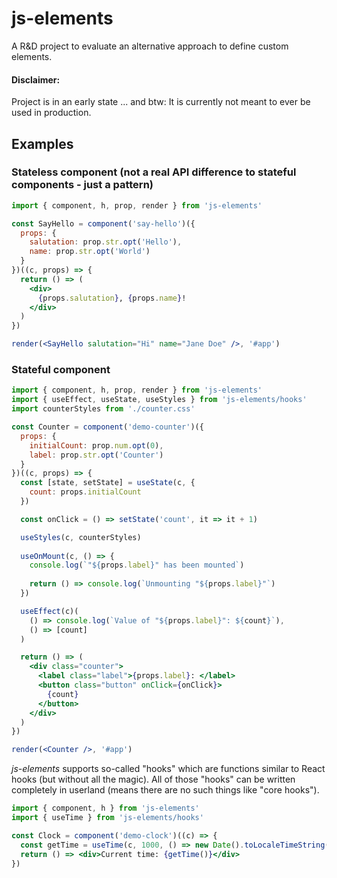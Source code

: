 # js-elements

A R&D project to evaluate an alternative approach to define custom elements.

#### Disclaimer:

Project is in an early state ...
and btw: It is currently not meant to ever be used in production.

## Examples

### Stateless component (not a real API difference to stateful components - just a pattern)

```jsx
import { component, h, prop, render } from 'js-elements'

const SayHello = component('say-hello')({
  props: {
    salutation: prop.str.opt('Hello'),
    name: prop.str.opt('World')
  }
})((c, props) => {
  return () => (
    <div>
      {props.salutation}, {props.name}!
    </div>
  )
})

render(<SayHello salutation="Hi" name="Jane Doe" />, '#app')
```

### Stateful component

```jsx
import { component, h, prop, render } from 'js-elements'
import { useEffect, useState, useStyles } from 'js-elements/hooks'
import counterStyles from './counter.css'

const Counter = component('demo-counter')({
  props: {
    initialCount: prop.num.opt(0),
    label: prop.str.opt('Counter')
  }
})((c, props) => {
  const [state, setState] = useState(c, {
    count: props.initialCount
  })

  const onClick = () => setState('count', it => it + 1)

  useStyles(c, counterStyles)
  
  useOnMount(c, () => {
    console.log(`"${props.label}" has been mounted`)
  
    return () => console.log(`Unmounting "${props.label}"`)
  })

  useEffect(c)(
    () => console.log(`Value of "${props.label}": ${count}`),
    () => [count]
  )

  return () => (
    <div class="counter">
      <label class="label">{props.label}: </label>
      <button class="button" onClick={onClick}>
        {count}
      </button>
    </div>
  )
})

render(<Counter />, '#app')
```

_js-elements_ supports so-called "hooks" which are
functions similar to React hooks (but without all the magic).
All of those "hooks" can be written completely in userland
(means there are no such things like "core hooks").

```jsx
import { component, h } from 'js-elements'
import { useTime } from 'js-elements/hooks'

const Clock = component('demo-clock')((c) => {
  const getTime = useTime(c, 1000, () => new Date().toLocaleTimeString())
  return () => <div>Current time: {getTime()}</div>
})
```
